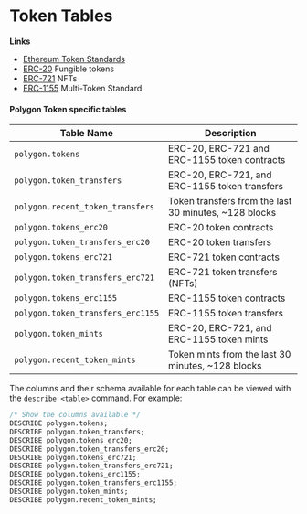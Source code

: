 # Token Tables

**Links**

* [Ethereum Token Standards](https://ethereum.org/en/developers/docs/standards/tokens/)
* [ERC-20](https://ethereum.org/en/developers/docs/standards/tokens/erc-20/) Fungible tokens
* [ERC-721](https://ethereum.org/en/developers/docs/standards/tokens/erc-721/) NFTs
* [ERC-1155](https://ethereum.org/en/developers/docs/standards/tokens/erc-1155/) Multi-Token Standard

#### Polygon Token specific tables

| Table Name                        | Description                                            |
| --------------------------------- | ------------------------------------------------------ |
| `polygon.tokens`                  | ERC-20, ERC-721 and ERC-1155 token contracts           |
| `polygon.token_transfers`         | ERC-20, ERC-721, and ERC-1155 token transfers          |
| `polygon.recent_token_transfers`  | Token transfers from the last 30 minutes, \~128 blocks |
| `polygon.tokens_erc20`            | ERC-20 token contracts                                 |
| `polygon.token_transfers_erc20`   | ERC-20 token transfers                                 |
| `polygon.tokens_erc721`           | ERC-721 token contracts                                |
| `polygon.token_transfers_erc721`  | ERC-721 token transfers (NFTs)                         |
| `polygon.tokens_erc1155`          | ERC-1155 token contracts                               |
| `polygon.token_transfers_erc1155` | ERC-1155 token transfers                               |
| `polygon.token_mints`             | ERC-20, ERC-721, and ERC-1155 token mints              |
| `polygon.recent_token_mints`      | Token mints from the last 30 minutes, \~128 blocks     |

The columns and their schema available for each table can be viewed with the `describe <table>` command. For example:

```sql
/* Show the columns available */
DESCRIBE polygon.tokens;
DESCRIBE polygon.token_transfers;
DESCRIBE polygon.tokens_erc20;
DESCRIBE polygon.token_transfers_erc20;
DESCRIBE polygon.tokens_erc721;
DESCRIBE polygon.token_transfers_erc721;
DESCRIBE polygon.tokens_erc1155;
DESCRIBE polygon.token_transfers_erc1155;
DESCRIBE polygon.token_mints;
DESCRIBE polygon.recent_token_mints;
```
